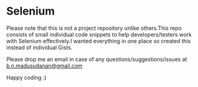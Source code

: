 Selenium
========

Please note that this is not a project repository unlike others.This repo consists of small individual code snippets to help developers/testers work with Selenium effectively.I wanted everything in one place so created this instead of individual Gists.

Please drop me an email in case of any questions/suggestions/issues at b.n.madusudanan@gmail.com

Happy coding :)


